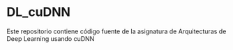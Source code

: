 # DL_cuDNN
Este repositorio contiene código fuente de la asignatura de Arquitecturas de Deep Learning usando cuDNN
